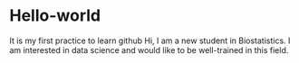 # Hello-world
It is my first practice to learn github
Hi, I am a new student in Biostatistics. 
I am interested in data science and would like to be well-trained in this field.

